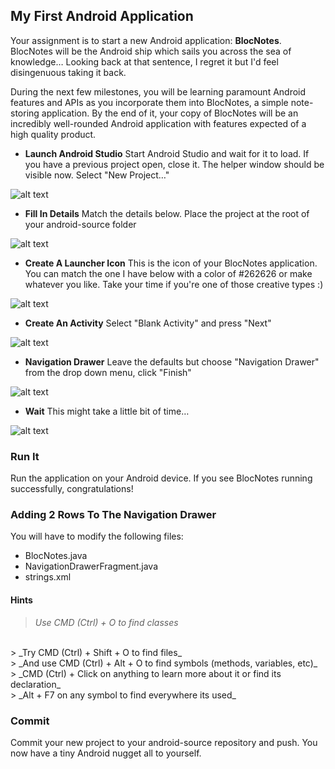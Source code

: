 ## My First Android Application

Your assignment is to start a new Android application: **BlocNotes**. BlocNotes will be the Android ship which sails you across the sea of knowledge… Looking back at that sentence, I regret it but I'd feel disingenuous taking it back.

During the next few milestones, you will be learning paramount Android features and APIs as you incorporate them into BlocNotes, a simple note-storing application. By the end of it, your copy of BlocNotes will be an incredibly well-rounded Android application with features expected of a high quality product.

* **Launch Android Studio** Start Android Studio and wait for it to load. If you have a previous project open, close it. The helper window should be visible now. Select "New Project…"

![alt text](https://bloc-global-assets.s3.amazonaws.com/images-android/milestone_02_intro_to_android/01_basics/first_app/blocnotes_create_0.png "Step 0")

* **Fill In Details** Match the details below. Place the project at the root of your android-source folder

![alt text](https://bloc-global-assets.s3.amazonaws.com/images-android/milestone_02_intro_to_android/01_basics/first_app/blocnotes_create_1.png "Step 1")

* **Create A Launcher Icon** This is the icon of your BlocNotes application. You can match the one I have below with a color of #262626 or make whatever you like. Take your time if you're one of those creative types :)

![alt text](https://bloc-global-assets.s3.amazonaws.com/images-android/milestone_02_intro_to_android/01_basics/first_app/blocnotes_create_2.png "Step 2")

* **Create An Activity** Select "Blank Activity" and press "Next"

![alt text](https://bloc-global-assets.s3.amazonaws.com/images-android/milestone_02_intro_to_android/01_basics/first_app/blocnotes_create_3.png "Step 3")

* **Navigation Drawer** Leave the defaults but choose "Navigation Drawer" from the drop down menu, click "Finish"

![alt text](https://bloc-global-assets.s3.amazonaws.com/images-android/milestone_02_intro_to_android/01_basics/first_app/blocnotes_create_4.png "Step 4")

* **Wait** This might take a little bit of time…

![alt text](https://bloc-global-assets.s3.amazonaws.com/images-android/milestone_02_intro_to_android/01_basics/first_app/blocnotes_create_5.png "Step 5")

### Run It

Run the application on your Android device. If you see BlocNotes running successfully, congratulations!

### Adding 2 Rows To The Navigation Drawer

You will have to modify the following files:

* BlocNotes.java
* NavigationDrawerFragment.java
* strings.xml

#### Hints

> _Use CMD (Ctrl) + O to find classes_
<br>
> _Try CMD (Ctrl) + Shift + O to find files_
<br>
> _And use CMD (Ctrl) + Alt + O to find symbols (methods, variables, etc)_
<br>
> _CMD (Ctrl) + Click on anything to learn more about it or find its declaration_
<br>
> _Alt + F7 on any symbol to find everywhere its used_

### Commit

Commit your new project to your android-source repository and push. You now have a tiny Android nugget all to yourself.